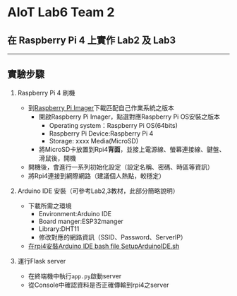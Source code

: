 # AIoT Lab6 Team 2

## 在 Raspberry Pi 4 上實作 Lab2 及 Lab3


---

## 實驗步驟

1. Raspberry Pi 4 刷機
    - 到[Raspberry Pi Imager](https://www.raspberrypi.com/software/)下載匹配自己作業系統之版本
        - 開啟Raspberry Pi Imager，點選對應Raspberry Pi OS安裝之版本
            - Operating system：Raspberry Pi OS(64bits)
            - Raspberry Pi Device:Raspberry Pi 4
            - Storage: xxxx Media(MicroSD)
        - 將MicroSD卡放置到Rpi4**背面**，並接上電源線、螢幕連接線、鍵盤、滑鼠後，開機
    - 開機後，會進行一系列初始化設定（設定名稱、密碼、時區等資訊）
    - 將Rpi4連接到網際網路（建議個人熱點，較穩定）

2. Arduino IDE 安裝（可參考Lab2,3教材，此部分簡略說明）
    - 下載所需之環境
        - Environment:Arduino IDE
        - Board manger:ESP32manger
        - Library:DHT11
        - 修改對應的網路資訊（SSID、Password、ServerIP）
    - [在rpi4安裝Arduino IDE bash file SetupArduinoIDE.sh](./SetupArduinoIDE.sh)

3. 運行Flask server
    - 在終端機中執行`app.py`啟動server
    - 從Console中確認資料是否正確傳輸到rpi4之server

